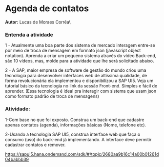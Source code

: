 # Agenda de contatos
**Autor:** Lucas de Moraes Corrêa\

### Entenda a atividade
1 - Atualmente uma boa parte dos sistema de mercado interagem entre-se por meio de troca de mensagem em formato json (javascript object notation). Aprenda a criar um pequeno sistema através do vídeo Back-end, são 10 vídeos, mas, molde para a atividade que lhe será solicitado abaixo.

2 - A SAP, maior empresa de software de gestão do mundo criou uma tecnologia para desenvolver interfaces web de altíssima qualidade, de forma revolucionária ela implementou e disponibilizou a SAP UI5. Veja um tutorial básico da tecnologia no link da sessão Front-end. Simples e fácil de aprender. (Essa tecnologia é ideal pra interagir com sistema que usam json como formato padrão de troca de mensagens)
 


### Atividade:
1-Com base no que foi exposto. Construa um back-end que cadastre apenas contatos (agenda), informações básicas (Nome, telefone etc).

2-Usando a tecnologia SAP UI5, construa interface web que faça o consumo (uso) do back-end já implementando. A interface deve permitir cadastrar contatos e remover.

https://sapui5.hana.ondemand.com/sdk/#/topic/2680aa9b16c14a00b01261d04babbb39
